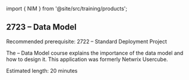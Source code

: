 import { NIM } from '@site/src/training/products';

## 2723 <NIM /> – Data Model

Recommended prerequisite: 2722 <NIM /> – Standard Deployment Project

The <NIM /> – Data Model course explains the importance of the data model and how to design it. This application was formerly Netwrix Usercube.

Estimated length: 20 minutes
